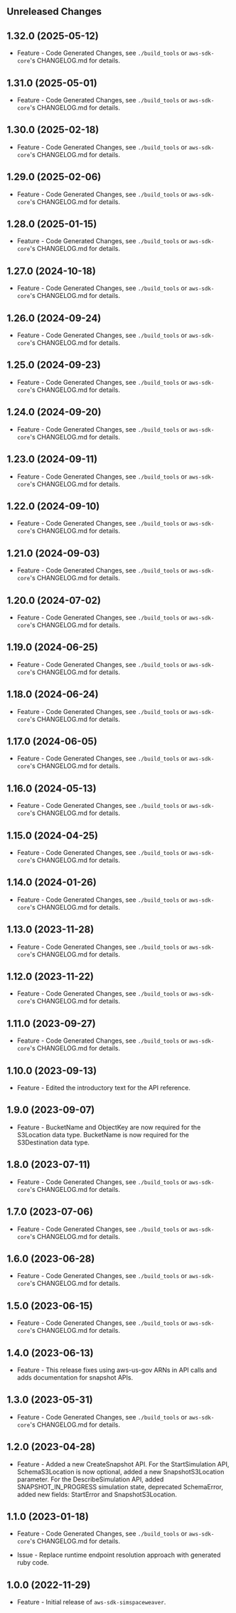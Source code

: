 Unreleased Changes
------------------

1.32.0 (2025-05-12)
------------------

* Feature - Code Generated Changes, see `./build_tools` or `aws-sdk-core`'s CHANGELOG.md for details.

1.31.0 (2025-05-01)
------------------

* Feature - Code Generated Changes, see `./build_tools` or `aws-sdk-core`'s CHANGELOG.md for details.

1.30.0 (2025-02-18)
------------------

* Feature - Code Generated Changes, see `./build_tools` or `aws-sdk-core`'s CHANGELOG.md for details.

1.29.0 (2025-02-06)
------------------

* Feature - Code Generated Changes, see `./build_tools` or `aws-sdk-core`'s CHANGELOG.md for details.

1.28.0 (2025-01-15)
------------------

* Feature - Code Generated Changes, see `./build_tools` or `aws-sdk-core`'s CHANGELOG.md for details.

1.27.0 (2024-10-18)
------------------

* Feature - Code Generated Changes, see `./build_tools` or `aws-sdk-core`'s CHANGELOG.md for details.

1.26.0 (2024-09-24)
------------------

* Feature - Code Generated Changes, see `./build_tools` or `aws-sdk-core`'s CHANGELOG.md for details.

1.25.0 (2024-09-23)
------------------

* Feature - Code Generated Changes, see `./build_tools` or `aws-sdk-core`'s CHANGELOG.md for details.

1.24.0 (2024-09-20)
------------------

* Feature - Code Generated Changes, see `./build_tools` or `aws-sdk-core`'s CHANGELOG.md for details.

1.23.0 (2024-09-11)
------------------

* Feature - Code Generated Changes, see `./build_tools` or `aws-sdk-core`'s CHANGELOG.md for details.

1.22.0 (2024-09-10)
------------------

* Feature - Code Generated Changes, see `./build_tools` or `aws-sdk-core`'s CHANGELOG.md for details.

1.21.0 (2024-09-03)
------------------

* Feature - Code Generated Changes, see `./build_tools` or `aws-sdk-core`'s CHANGELOG.md for details.

1.20.0 (2024-07-02)
------------------

* Feature - Code Generated Changes, see `./build_tools` or `aws-sdk-core`'s CHANGELOG.md for details.

1.19.0 (2024-06-25)
------------------

* Feature - Code Generated Changes, see `./build_tools` or `aws-sdk-core`'s CHANGELOG.md for details.

1.18.0 (2024-06-24)
------------------

* Feature - Code Generated Changes, see `./build_tools` or `aws-sdk-core`'s CHANGELOG.md for details.

1.17.0 (2024-06-05)
------------------

* Feature - Code Generated Changes, see `./build_tools` or `aws-sdk-core`'s CHANGELOG.md for details.

1.16.0 (2024-05-13)
------------------

* Feature - Code Generated Changes, see `./build_tools` or `aws-sdk-core`'s CHANGELOG.md for details.

1.15.0 (2024-04-25)
------------------

* Feature - Code Generated Changes, see `./build_tools` or `aws-sdk-core`'s CHANGELOG.md for details.

1.14.0 (2024-01-26)
------------------

* Feature - Code Generated Changes, see `./build_tools` or `aws-sdk-core`'s CHANGELOG.md for details.

1.13.0 (2023-11-28)
------------------

* Feature - Code Generated Changes, see `./build_tools` or `aws-sdk-core`'s CHANGELOG.md for details.

1.12.0 (2023-11-22)
------------------

* Feature - Code Generated Changes, see `./build_tools` or `aws-sdk-core`'s CHANGELOG.md for details.

1.11.0 (2023-09-27)
------------------

* Feature - Code Generated Changes, see `./build_tools` or `aws-sdk-core`'s CHANGELOG.md for details.

1.10.0 (2023-09-13)
------------------

* Feature - Edited the introductory text for the API reference.

1.9.0 (2023-09-07)
------------------

* Feature - BucketName and ObjectKey are now required for the S3Location data type. BucketName is now required for the S3Destination data type.

1.8.0 (2023-07-11)
------------------

* Feature - Code Generated Changes, see `./build_tools` or `aws-sdk-core`'s CHANGELOG.md for details.

1.7.0 (2023-07-06)
------------------

* Feature - Code Generated Changes, see `./build_tools` or `aws-sdk-core`'s CHANGELOG.md for details.

1.6.0 (2023-06-28)
------------------

* Feature - Code Generated Changes, see `./build_tools` or `aws-sdk-core`'s CHANGELOG.md for details.

1.5.0 (2023-06-15)
------------------

* Feature - Code Generated Changes, see `./build_tools` or `aws-sdk-core`'s CHANGELOG.md for details.

1.4.0 (2023-06-13)
------------------

* Feature - This release fixes using aws-us-gov ARNs in API calls and adds documentation for snapshot APIs.

1.3.0 (2023-05-31)
------------------

* Feature - Code Generated Changes, see `./build_tools` or `aws-sdk-core`'s CHANGELOG.md for details.

1.2.0 (2023-04-28)
------------------

* Feature - Added a new CreateSnapshot API. For the StartSimulation API, SchemaS3Location is now optional, added a new SnapshotS3Location parameter. For the DescribeSimulation API, added SNAPSHOT_IN_PROGRESS simulation state, deprecated SchemaError, added new fields: StartError and SnapshotS3Location.

1.1.0 (2023-01-18)
------------------

* Feature - Code Generated Changes, see `./build_tools` or `aws-sdk-core`'s CHANGELOG.md for details.

* Issue - Replace runtime endpoint resolution approach with generated ruby code.

1.0.0 (2022-11-29)
------------------

* Feature - Initial release of `aws-sdk-simspaceweaver`.

